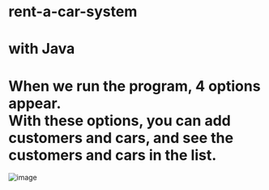 # rent-a-car-system
# with Java
# When we run the program, 4 options appear. <br> With these options, you can add customers and cars, and see the customers and cars in the list.
![image](https://user-images.githubusercontent.com/116680886/226449360-21431226-4ff8-4d7d-a28e-d8959328f8c0.png)
